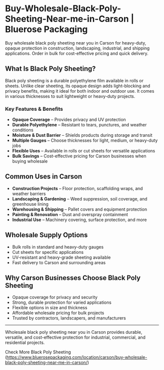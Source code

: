 # Buy-Wholesale-Black-Poly-Sheeting-Near-me-in-Carson | Bluerose Packaging

Buy wholesale black poly sheeting near you in Carson for heavy-duty, opaque protection in construction, landscaping, industrial, and shipping applications. Order in bulk for cost-effective pricing and quick delivery.

## What Is Black Poly Sheeting?

Black poly sheeting is a durable polyethylene film available in rolls or sheets. Unlike clear sheeting, its opaque design adds light-blocking and privacy benefits, making it ideal for both indoor and outdoor use. It comes in various thicknesses to suit lightweight or heavy-duty projects.  

### Key Features & Benefits

- **Opaque Coverage** – Provides privacy and UV protection  
- **Durable Polyethylene** – Resistant to tears, punctures, and weather conditions  
- **Moisture & Dust Barrier** – Shields products during storage and transit  
- **Multiple Gauges** – Choose thicknesses for light, medium, or heavy-duty jobs  
- **Flexible Uses** – Available in rolls or cut sheets for versatile applications  
- **Bulk Savings** – Cost-effective pricing for Carson businesses when buying wholesale  

## Common Uses in Carson

- **Construction Projects** – Floor protection, scaffolding wraps, and weather barriers  
- **Landscaping & Gardening** – Weed suppression, soil coverage, and greenhouse lining  
- **Warehousing & Shipping** – Pallet covers and equipment protection  
- **Painting & Renovation** – Dust and overspray containment  
- **Industrial Use** – Machinery covering, surface protection, and more  

## Wholesale Supply Options

- Bulk rolls in standard and heavy-duty gauges  
- Cut sheets for specific applications  
- UV-resistant and heavy-grade sheeting available  
- Fast delivery to Carson and surrounding areas  

## Why Carson Businesses Choose Black Poly Sheeting

- Opaque coverage for privacy and security  
- Strong, durable protection for varied applications  
- Flexible options in size and thickness  
- Affordable wholesale pricing for bulk projects  
- Trusted by contractors, landscapers, and manufacturers  

---
Wholesale black poly sheeting near you in Carson provides durable, versatile, and cost-effective protection for industrial, commercial, and residential projects.  

Check More Black Poly Sheeting (https://www.bluerosepackaging.com/location/carson/buy-wholesale-black-poly-sheeting-near-me-in-carson/)

